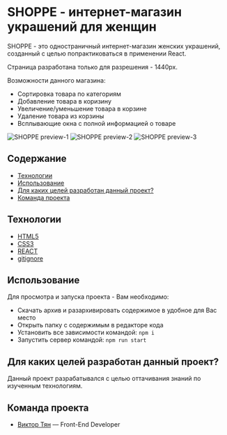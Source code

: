 # SHOPPE - интернет-магазин украшений для женщин

SHOPPE - это одностраничный интернет-магазин женских украшений, созданный с целью попрактиковаться в применении React.

Страница разработана только для разрешения - 1440px.

Возможности данного магазина:

- Сортировка товара по категориям
- Добавление товара в коризину
- Увеличение/уменьшение товара в корзине
- Удаление товара из корзины
- Всплывающие окна с полной информацией о товаре


![SHOPPE preview-1](https://github.com/vityan99/SHOPPE/blob/main/preview-1.png)
![SHOPPE preview-2](https://github.com/vityan99/SHOPPE/blob/main/preview-2.png)
![SHOPPE preview-3](https://github.com/vityan99/SHOPPE/blob/main/preview-3.png)

## Содержание

- [Технологии](#технологии)
- [Использование](#использование)
- [Для каких целей разработан данный проект?](#для-каких-целей-разработан-данный-проект)
- [Команда проекта](#команда-проекта)

## Технологии

- [HTML5](https://html.com/html5/)
- [CSS3](https://www.w3schools.com/W3CSS/)
- [REACT](https://react.dev/)
- [gitignore](https://docs.gitignore.io/)

## Использование

Для просмотра и запуска проекта - Вам необходимо:

- Скачать архив и разархивировать содержимое в удобное для Вас место
- Открыть папку с содержимым в редакторе кода
- Установить все зависимости командой: `npm i`
- Запустить сервер командой: `npm run start`

## Для каких целей разработан данный проект?

Данный проект разрабатывался с целью оттачивания знаний по изученным технологиям.

## Команда проекта

- [Виктор Тян](https://t.me/vityan00) — Front-End Developer
